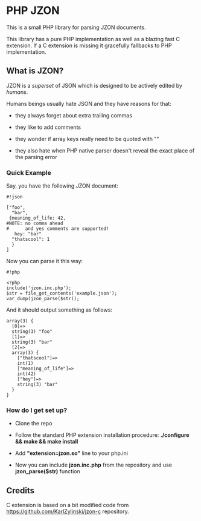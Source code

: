# PHP JZON #

This is a small PHP library for parsing JZON documents. 

This library has a pure PHP implementation as well as a blazing fast C extension. If a C extension is missing it gracefully fallbacks to PHP implementation.

## What is JZON? ##

JZON is a *superset* of JSON which is designed to be actively edited by *humans*. 

Humans beings usually hate JSON and they have reasons for that: 

*  they always forget about extra trailing commas

*  they like to add comments

*  they wonder if array keys really need to be quoted with ""

*  they also hate when PHP native parser doesn't reveal the exact place of the parsing error

### Quick Example ###

Say, you have the following JZON document:

```
#!json

["foo",
  "bar",
 {meaning_of_life: 42,
#NOTE: no comma ahead
#      and yes comments are supported!
   hey: "bar"
  "thatscool": 1
  }
]

```

Now you can parse it this way:

```
#!php

<?php
include('jzon.inc.php');
$str = file_get_contents('example.json');
var_dump(jzon_parse($str));
```

And it should output something as follows:

```
array(3) {
  [0]=>
  string(3) "foo"
  [1]=>
  string(3) "bar"
  [2]=>
  array(3) {
    ["thatscool"]=>
    int(1)
    ["meaning_of_life"]=>
    int(42)
    ["hey"]=>
    string(3) "bar"
  }
}
```

### How do I get set up? ###

* Clone the repo

* Follow the standard PHP extension installation procedure: **./configure && make && make install**

* Add **"extension=jzon.so"** line to your php.ini

* Now you can include **jzon.inc.php** from the repository and use **jzon_parse($str)** function

## Credits ##

C extension is based on a bit modified code from https://github.com/KarlZylinski/jzon-c repository.


